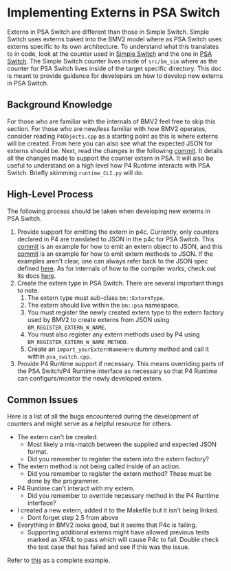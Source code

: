 # Implementing Externs in PSA Switch
Externs in PSA Switch are different than those in Simple Switch. 
Simple Switch uses externs baked into the BMV2 model where as PSA Switch
uses externs specific to its own architecture. To understand what this
translates to in code, look at the counter used in 
[Simple Switch](https://github.com/p4lang/behavioral-model/tree/master/src/bm_sim)
and the one in 
[PSA Switch](https://github.com/p4lang/behavioral-model/tree/master/targets/psa_switch/externs).
The Simple Switch counter lives inside of `src/bm_sim` where as the 
counter for PSA Switch lives inside of the target specific directory.
This doc is meant to provide guidance for developers on how to develop
new externs in PSA Switch.

## Background Knowledge
For those who are familiar with the internals of BMV2 feel free
to skip this section. For those who are new/less familiar with how BMV2
operates, consider reading `P4Objects.cpp` as a starting point
as this is where externs will be created. From here you can also see
what the expected JSON for externs should be. Next, read the changes
in the following [commit](https://github.com/p4lang/behavioral-model/pull/767).
It details all the changes made to support the counter extern in PSA.
It will also be useful to understand on a high level how P4 Runtime
interacts with PSA Switch. Briefly skimming `runtime_CLI.py` will do.

## High-Level Process
The following process should be taken when developing new externs in
PSA Switch.

1. Provide support for emitting the extern in p4c. Currently, only
   counters declared in P4 are translated to JSON in the p4c for PSA
   Switch. 
   This [commit](https://github.com/p4lang/p4c/commit/6d97bcf42f034ca113fa7a654fa998a7e10cba17)
   is an example for how to emit an extern object to JSON, and
   this [commit](https://github.com/p4lang/p4c/commit/bd6f231f7e6f24164f5d5156e0fad7a0680f2fa2)
   is an example for how to emit extern methods to JSON.
   If the examples aren't clear, one can always refer back to the JSON
   spec defined 
   [here](https://github.com/p4lang/behavioral-model/blob/master/docs/JSON_format.md).
   As for internals of how to the compiler works, check out its docs
   [here](https://github.com/p4lang/p4c/tree/master/docs).
2. Create the extern type in PSA Switch. There are several important
   things to note.
   1. The extern type must sub-class `bm::ExternType`.
   2. The extern should live within the `bm::psa` namespace.
   3. You must register the newly created extern type to the
      extern factory used by BMV2 to create externs from JSON 
      using `BM_REGISTER_EXTERN_W_NAME`.
   4. You must also register any extern methods used by P4 using 
      `BM_REGISTER_EXTERN_W_NAME_METHOD`.
   5. Create an `import_yourExternNameHere` dummy method and call 
      it within `psa_switch.cpp`.
3. Provide P4 Runtime support if necessary. This means overriding 
   parts of the PSA Switch/P4 Runtime interface as necessary so 
   that P4 Runtime can configure/monitor the newly developed extern.

## Common Issues
Here is a list of all the bugs encountered during the development of
counters and might serve as a helpful resource for others.
* The extern can't be created.
  * Most likely a mis-match between the supplied and expected JSON format.
  * Did you remember to register the extern into the extern factory?
* The extern method is not being called inside of an action.
  * Did you remember to register the extern method? These must be done
    by the programmer.
* P4 Runtime can't interact with my extern.
  * Did you remember to override necessary method in the P4 Runtime
    interface?
* I created a new extern, added it to the Makefile but it isn't
  being linked.
  * Dont forget step 2.5 from above
* Everything in BMV2 looks good, but it seems that P4c is
  failing.
  * Supporting additional externs might have allowed previous tests
    marked as XFAIL to pass which will cause P4c to fail. Double
    check the test case that has failed and see if this was the
    issue.

Refer to [this](https://github.com/p4lang/behavioral-model/pull/767) 
as a complete example.

